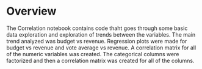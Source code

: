 # Overview
The Correlation notebook contains code thaht goes through some basic data exploration and exploration of trends between the variables. The main trend analyzed was budget vs revenue. Regression plots were made for budget vs revenue and vote average vs revenue. A correlation matrix for all of the numeric variables was created. The categorical columns were factorized and then a correlation matrix was created for all of the columns.
